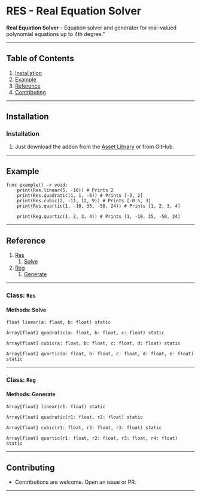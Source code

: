 # RES - Real Equation Solver

**Real Equation Solver** - Equation solver and generator for real-valued polynomial equations up to 4th degree."

---

## Table of Contents

1. [Installation](#installation)
2. [Example](#example)
3. [Reference](#reference)
4. [Contributing](#contributing)

---

## <a name="installation"></a>Installation

### Installation
1. Just download the addon from the [Asset Library](https://godotengine.org/asset-library/asset/2998) or from GitHub.

---

## <a name="example"></a>Example
```gdscript
func example() -> void:
	print(Res.linear(5, -10)) # Prints 2
	print(Res.quadratic(1, 1, -6)) # Prints [-3, 2]
	print(Res.cubic(2, -11, 12, 9)) # Prints [-0.5, 3]
	print(Res.quartic(1, -10, 35, -50, 24)) # Prints [1, 2, 3, 4]

	print(Reg.quartic(1, 2, 3, 4)) # Prints [1, -10, 35, -50, 24]
```

---

## <a name="reference"></a>Reference

1. [Res](#res)
	1. [Solve](#solve)
2. [Reg](#reg)
	1. [Generate](#generate)

---

### <a name="res"></a>Class: `Res`

#### <a name="time"></a>Methods: Solve

```gdscript
float linear(a: float, b: float) static
```

```gdscript
Array[float] quadratic(a: float, b: float, c: float) static
```

```gdscript
Array[float] cubic(a: float, b: float, c: float, d: float) static
```

```gdscript
Array[float] quartic(a: float, b: float, c: float, d: float, e: float) static
```

---

### <a name="reg"></a>Class: `Reg`

#### <a name="time"></a>Methods: Generate

```gdscript
Array[float] linear(r1: float) static
```

```gdscript
Array[float] quadratic(r1: float, r2: float) static
```

```gdscript
Array[float] cubic(r1: float, r2: float, r3: float) static
```

```gdscript
Array[float] quartic(r1: float, r2: float, r3: float, r4: float) static
```

---

## <a name="contributing"></a>Contributing

- Contributions are welcome. Open an issue or PR.

---

